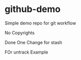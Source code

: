 # github-demo
Simple demo repo for git workflow

No Copyrights


Done One Change for stash

FOr untrack Example

